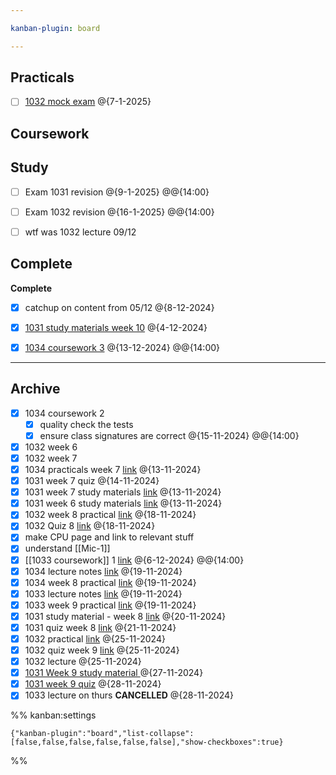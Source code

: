 ```yaml
---

kanban-plugin: board

---
```


## Practicals

- [ ] [1032 mock exam](https://ncl.instructure.com/courses/54983/assignments/284696?module_item_id=3549649) @{7-1-2025}


## Coursework



## Study

- [ ] Exam 1031 revision @{9-1-2025} @@{14:00}
- [ ] Exam 1032 revision @{16-1-2025} @@{14:00}
- [ ] wtf was 1032 lecture 09/12


## Complete

**Complete**
- [x] catchup on content from 05/12 @{8-12-2024}
- [x] [1031 study materials week 10](https://ncl.instructure.com/courses/54982/pages/week-10-study-material?module_item_id=3341139) @{4-12-2024}
- [x] [1034 coursework 3](https://ncl.instructure.com/courses/54985/assignments/266756)
	@{13-12-2024} @@{14:00}


***

## Archive

- [x] 1034 coursework 2
	- [x] quality check the tests
	- [x] ensure class signatures are correct @{15-11-2024} @@{14:00}
- [x] 1032 week 6
- [x] 1032 week 7
- [x] 1034 practicals week 7
	[link](https://ncl.instructure.com/courses/54985/pages/csc1034-practical-7-dot-1?module_item_id=3356230)
	@{13-11-2024}
- [x] 1031 week 7 quiz @{14-11-2024}
- [x] 1031 week 7 study materials 
	[link](https://ncl.instructure.com/courses/54982/pages/week-7-study-material?module_item_id=3341111)
	@{13-11-2024}
- [x] 1031 week 6 study materials 
	[link](https://ncl.instructure.com/courses/54982/pages/week-6-study-material?module_item_id=3341108)
	@{13-11-2024}
- [x] 1032 week 8 practical [link](https://ncl.instructure.com/courses/54983/pages/practical-09?module_item_id=3540741) @{18-11-2024}
- [x] 1032 Quiz 8 [link](https://ncl.instructure.com/courses/54983/quizzes/61443?module_item_id=3540743) @{18-11-2024}
- [x] make CPU page and link to relevant stuff
- [x] understand [[Mic-1]]
- [x] [[1033 coursework]] 1
	[link](https://ncl.instructure.com/courses/54984/assignments/251185)
	@{6-12-2024} @@{14:00}
- [x] 1034 lecture notes [link](https://recap.cloud.panopto.eu/Panopto/Pages/Viewer.aspx?id=3b1adf84-d9a8-4c07-918b-b22c014a7935) @{19-11-2024}
- [x] 1034 week 8 practical [link](https://ncl.instructure.com/courses/54985/pages/practical-1-using-the-python-debugger?module_item_id=3356253) @{19-11-2024}
- [x] 1033 lecture notes [link](https://recap.cloud.panopto.eu/Panopto/Pages/Viewer.aspx?id=895ebd7c-19e1-4592-bc94-b22c014a5532) @{19-11-2024}
- [x] 1033 week 9 practical [link](https://ncl.instructure.com/courses/54984/pages/week-9-practical?module_item_id=3537462) @{19-11-2024}
- [x] 1031 study material - week 8
	[link](https://ncl.instructure.com/courses/54982/pages/week-8-study-material?module_item_id=3341114) @{20-11-2024}
- [x] 1031 quiz week 8 [link](https://ncl.instructure.com/courses/54982/quizzes/58634?module_item_id=3341115) @{21-11-2024}
- [x] 1032 practical [link](https://ncl.instructure.com/courses/54983/pages/practical-09?module_item_id=3545068) @{25-11-2024}
- [x] 1032 quiz week 9 [link](https://ncl.instructure.com/courses/54983/quizzes/61482?module_item_id=3545070) @{25-11-2024}
- [x] 1032 lecture @{25-11-2024}
- [x] [1031 Week 9 study material ](https://ncl.instructure.com/courses/54982/pages/week-9-study-material?module_item_id=3341117) @{27-11-2024}
- [x] [1031 week 9 quiz](https://ncl.instructure.com/courses/54982/modules) @{28-11-2024}
- [x] 1033 lecture on thurs **CANCELLED** @{28-11-2024}

%% kanban:settings
```
{"kanban-plugin":"board","list-collapse":[false,false,false,false,false,false],"show-checkboxes":true}
```
%%